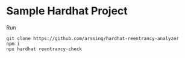 # Sample Hardhat Project
Run

```shell
git clone https://github.com/arssing/hardhat-reentrancy-analyzer
npm i
npx hardhat reentrancy-check
```
